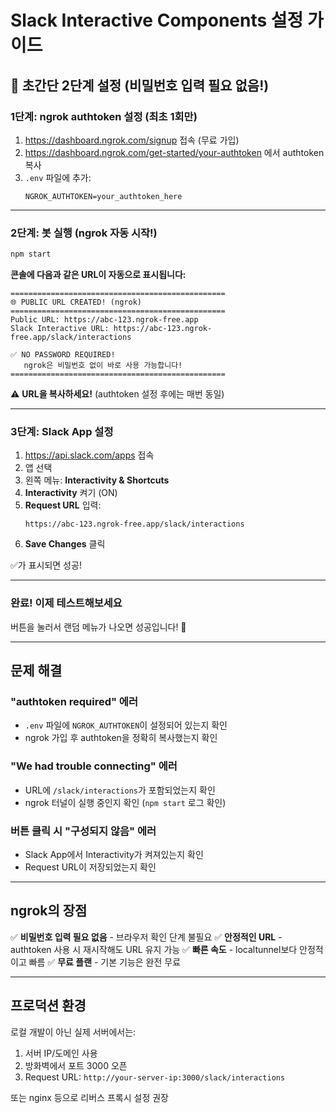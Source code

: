 # Slack Interactive Components 설정 가이드

## 🎉 초간단 2단계 설정 (비밀번호 입력 필요 없음!)

### 1단계: ngrok authtoken 설정 (최초 1회만)

1. https://dashboard.ngrok.com/signup 접속 (무료 가입)
2. https://dashboard.ngrok.com/get-started/your-authtoken 에서 authtoken 복사
3. `.env` 파일에 추가:
   ```
   NGROK_AUTHTOKEN=your_authtoken_here
   ```

---

### 2단계: 봇 실행 (ngrok 자동 시작!)

```bash
npm start
```

**콘솔에 다음과 같은 URL이 자동으로 표시됩니다:**
```
================================================
🌐 PUBLIC URL CREATED! (ngrok)
================================================
Public URL: https://abc-123.ngrok-free.app
Slack Interactive URL: https://abc-123.ngrok-free.app/slack/interactions

✅ NO PASSWORD REQUIRED!
   ngrok은 비밀번호 없이 바로 사용 가능합니다!
================================================
```

⚠️ **URL을 복사하세요!** (authtoken 설정 후에는 매번 동일)

---

### 3단계: Slack App 설정

1. https://api.slack.com/apps 접속
2. 앱 선택
3. 왼쪽 메뉴: **Interactivity & Shortcuts**
4. **Interactivity** 켜기 (ON)
5. **Request URL** 입력:
   ```
   https://abc-123.ngrok-free.app/slack/interactions
   ```
6. **Save Changes** 클릭

✅가 표시되면 성공!

---

### 완료! 이제 테스트해보세요

버튼을 눌러서 랜덤 메뉴가 나오면 성공입니다! 🎉

---

## 문제 해결

### "authtoken required" 에러
- `.env` 파일에 `NGROK_AUTHTOKEN`이 설정되어 있는지 확인
- ngrok 가입 후 authtoken을 정확히 복사했는지 확인

### "We had trouble connecting" 에러
- URL에 `/slack/interactions`가 포함되었는지 확인
- ngrok 터널이 실행 중인지 확인 (`npm start` 로그 확인)

### 버튼 클릭 시 "구성되지 않음" 에러
- Slack App에서 Interactivity가 켜져있는지 확인
- Request URL이 저장되었는지 확인

---

## ngrok의 장점

✅ **비밀번호 입력 필요 없음** - 브라우저 확인 단계 불필요
✅ **안정적인 URL** - authtoken 사용 시 재시작해도 URL 유지 가능
✅ **빠른 속도** - localtunnel보다 안정적이고 빠름
✅ **무료 플랜** - 기본 기능은 완전 무료

---

## 프로덕션 환경

로컬 개발이 아닌 실제 서버에서는:

1. 서버 IP/도메인 사용
2. 방화벽에서 포트 3000 오픈
3. Request URL: `http://your-server-ip:3000/slack/interactions`

또는 nginx 등으로 리버스 프록시 설정 권장
